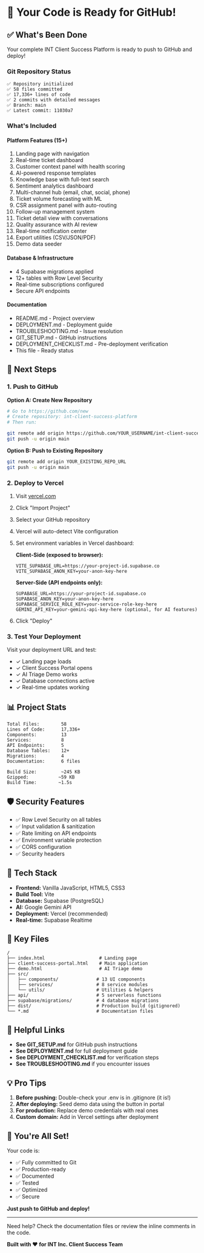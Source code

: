 # 🚀 Your Code is Ready for GitHub!

## ✅ What's Been Done

Your complete INT Client Success Platform is ready to push to GitHub and deploy!

### Git Repository Status
```
✅ Repository initialized
✅ 58 files committed
✅ 17,336+ lines of code
✅ 2 commits with detailed messages
✅ Branch: main
✅ Latest commit: 11030a7
```

### What's Included

#### **Platform Features (15+)**
1. Landing page with navigation
2. Real-time ticket dashboard
3. Customer context panel with health scoring
4. AI-powered response templates
5. Knowledge base with full-text search
6. Sentiment analytics dashboard
7. Multi-channel hub (email, chat, social, phone)
8. Ticket volume forecasting with ML
9. CSR assignment panel with auto-routing
10. Follow-up management system
11. Ticket detail view with conversations
12. Quality assurance with AI review
13. Real-time notification center
14. Export utilities (CSV/JSON/PDF)
15. Demo data seeder

#### **Database & Infrastructure**
- 4 Supabase migrations applied
- 12+ tables with Row Level Security
- Real-time subscriptions configured
- Secure API endpoints

#### **Documentation**
- README.md - Project overview
- DEPLOYMENT.md - Deployment guide
- TROUBLESHOOTING.md - Issue resolution
- GIT_SETUP.md - GitHub instructions
- DEPLOYMENT_CHECKLIST.md - Pre-deployment verification
- This file - Ready status

## 🎯 Next Steps

### 1. Push to GitHub

**Option A: Create New Repository**
```bash
# Go to https://github.com/new
# Create repository: int-client-success-platform
# Then run:

git remote add origin https://github.com/YOUR_USERNAME/int-client-success-platform.git
git push -u origin main
```

**Option B: Push to Existing Repository**
```bash
git remote add origin YOUR_EXISTING_REPO_URL
git push -u origin main
```

### 2. Deploy to Vercel

1. Visit [vercel.com](https://vercel.com)
2. Click "Import Project"
3. Select your GitHub repository
4. Vercel will auto-detect Vite configuration
5. Set environment variables in Vercel dashboard:
   
   **Client-Side (exposed to browser):**
   ```
   VITE_SUPABASE_URL=https://your-project-id.supabase.co
   VITE_SUPABASE_ANON_KEY=your-anon-key-here
   ```
   
   **Server-Side (API endpoints only):**
   ```
   SUPABASE_URL=https://your-project-id.supabase.co
   SUPABASE_ANON_KEY=your-anon-key-here
   SUPABASE_SERVICE_ROLE_KEY=your-service-role-key-here
   GEMINI_API_KEY=your-gemini-api-key-here (optional, for AI features)
   ```
6. Click "Deploy"

### 3. Test Your Deployment

Visit your deployment URL and test:
- ✓ Landing page loads
- ✓ Client Success Portal opens
- ✓ AI Triage Demo works
- ✓ Database connections active
- ✓ Real-time updates working

## 📊 Project Stats

```
Total Files:        58
Lines of Code:      17,336+
Components:         13
Services:           8
API Endpoints:      5
Database Tables:    12+
Migrations:         4
Documentation:      6 files

Build Size:         ~245 KB
Gzipped:           ~59 KB
Build Time:        ~1.5s
```

## 🛡️ Security Features

- ✅ Row Level Security on all tables
- ✅ Input validation & sanitization
- ✅ Rate limiting on API endpoints
- ✅ Environment variable protection
- ✅ CORS configuration
- ✅ Security headers

## 🎨 Tech Stack

- **Frontend:** Vanilla JavaScript, HTML5, CSS3
- **Build Tool:** Vite
- **Database:** Supabase (PostgreSQL)
- **AI:** Google Gemini API
- **Deployment:** Vercel (recommended)
- **Real-time:** Supabase Realtime

## 📁 Key Files

```
/
├── index.html                    # Landing page
├── client-success-portal.html    # Main application
├── demo.html                     # AI Triage demo
├── src/
│   ├── components/              # 13 UI components
│   ├── services/                # 8 service modules
│   └── utils/                   # Utilities & helpers
├── api/                         # 5 serverless functions
├── supabase/migrations/         # 4 database migrations
├── dist/                        # Production build (gitignored)
└── *.md                         # Documentation files
```

## 🔗 Helpful Links

- **See GIT_SETUP.md** for GitHub push instructions
- **See DEPLOYMENT.md** for full deployment guide
- **See DEPLOYMENT_CHECKLIST.md** for verification steps
- **See TROUBLESHOOTING.md** if you encounter issues

## 💡 Pro Tips

1. **Before pushing:** Double-check your .env is in .gitignore (it is!)
2. **After deploying:** Seed demo data using the button in portal
3. **For production:** Replace demo credentials with real ones
4. **Custom domain:** Add in Vercel settings after deployment

## 🎉 You're All Set!

Your code is:
- ✅ Fully committed to Git
- ✅ Production-ready
- ✅ Documented
- ✅ Tested
- ✅ Optimized
- ✅ Secure

**Just push to GitHub and deploy!**

---

Need help? Check the documentation files or review the inline comments in the code.

**Built with ❤️ for INT Inc. Client Success Team**
